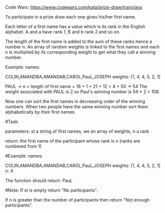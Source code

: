 Code Wars: https://www.codewars.com/kata/prize-draw/train/java

To participate in a prize draw each one gives his/her first name.

Each letter of a first name has a value which is its rank in the English alphabet. 
A and a have rank 1, B and b rank 2 and so on.

The length of the first name is added to the sum of these ranks hence a number n. 
An array of random weights is linked to the first names and each n is multiplied by its corresponding weight to get what they call a winning number.

Example: names: 

COLIN,AMANDBA,AMANDAB,CAROL,PauL,JOSEPH weights: [1, 4, 4, 5, 2, 1]

PAUL -> n = length of first name + 16 + 1 + 21 + 12 = 4 + 50 -> 54 
The weight associated with PAUL is 2 so Paul's winning number is 54 * 2 = 108.

Now one can sort the first names in decreasing order of the winning numbers. 
When two people have the same winning number sort them alphabetically by their first names.

#Task:

parameters: st a string of first names, we an array of weights, n a rank

return: the first name of the participant whose rank is n (ranks are numbered from 1)

#Example: names: 

COLIN,AMANDBA,AMANDAB,CAROL,PauL,JOSEPH weights: [1, 4, 4, 5, 2, 1] n: 4

The function should return: PauL

#Note: 
If st is empty return "No participants".

If n is greater than the number of participants then return "Not enough participants".
